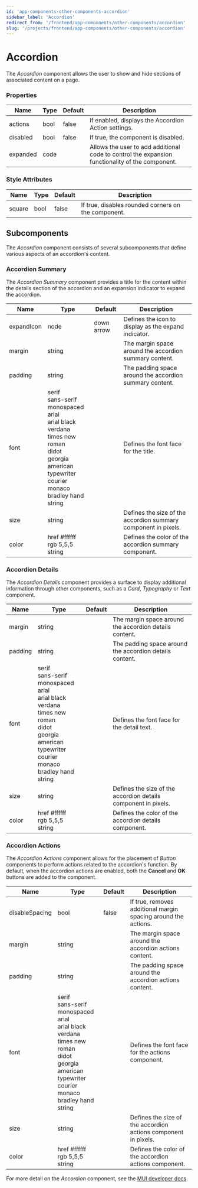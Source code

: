 ```yaml
---
id: 'app-components-other-components-accordion'
sidebar_label: 'Accordion'
redirect_from: '/frontend/app-components/other-components/accordion'
slug: '/projects/frontend/app-components/other-components/accordion'
---
```


# Accordion

The _Accordion_ component allows the user to show and hide sections of associated content on a page.

### Properties

<table>
<thead>
<tr><th>Name</th><th>Type</th><th>Default</th><th>Description</th></tr>
</thead>
<tbody>
<tr><td>actions</td><td>bool</td><td>false</td><td>If enabled, displays the Accordion Action settings.</td></tr>
<tr><td>disabled</td><td>bool</td><td>false</td><td>If true, the component is disabled.</td></tr>
<tr><td>expanded</td><td>code</td><td></td><td>Allows the user to add additional code to control the expansion functionality of the component.</td></tr>
</tbody>
</table>

### Style Attributes

<table>
<thead>
<tr><th>Name</th><th>Type</th><th>Default</th><th>Description</th></tr>
</thead>
<tbody>
<tr><td>square</td><td>bool</td><td>false</td><td>If true, disables rounded corners on the component.</td></tr>
</tbody>
</table>

## Subcomponents

The _Accordion_ component consists of several subcomponents that define various aspects of an accordion's content.

### Accordion Summary

The _Accordion Summary_ component provides a title for the content within the details section of the accordion and an expansion indicator to expand the accordion.

<table>
<thead>
<tr><th>Name</th><th>Type</th><th>Default</th><th>Description</th></tr>
</thead>
<tbody>
<tr><td>expandIcon</td><td>node</td><td>down arrow</td><td>Defines the icon to display as the expand indicator.</td></tr>
<tr><td>margin</td><td>string</td><td></td><td>The margin space around the accordion summary content.</td></tr>
<tr><td>padding</td><td>string</td><td></td><td>The padding space around the accordion summary content.</td></tr>
<tr><td>font</td><td>serif<br/>sans-serif<br/>monospaced<br/>arial<br/>arial black<br/>verdana<br/>times new roman<br/>didot<br/>georgia<br/>american typewriter<br/>courier<br/>monaco<br/>bradley hand<br/>string</td><td></td><td>Defines the font face for the title.</td></tr>
<tr><td>size</td><td>string</td><td></td><td>Defines the size of the accordion summary component in pixels.</td></tr>
<tr><td>color</td><td>href #ffffff<br/>rgb 5,5,5<br/>string</td><td></td><td>Defines the color of the accordion summary component.</td></tr>
</tbody>
</table>

### Accordion Details

The _Accordion Details_ component provides a surface to display additional information through other components, such as a _Card_, _Typography_ or _Text_ component.

<table>
<thead>
<tr><th>Name</th><th>Type</th><th>Default</th><th>Description</th></tr>
</thead>
<tbody>
<tr><td>margin</td><td>string</td><td></td><td>The margin space around the accordion details content.</td></tr>
<tr><td>padding</td><td>string</td><td></td><td>The padding space around the accordion details content.</td></tr>
<tr><td>font</td><td>serif<br/>sans-serif<br/>monospaced<br/>arial<br/>arial black<br/>verdana<br/>times new roman<br/>didot<br/>georgia<br/>american typewriter<br/>courier<br/>monaco<br/>bradley hand<br/>string</td><td></td><td>Defines the font face for the detail text.</td></tr>
<tr><td>size</td><td>string</td><td></td><td>Defines the size of the accordion details component in pixels.</td></tr>
<tr><td>color</td><td>href #ffffff<br/>rgb 5,5,5<br/>string</td><td></td><td>Defines the color of the accordion details component.</td></tr>
</tbody>
</table>

### Accordion Actions

The *Accordion Actions* component allows for the placement of *Button* components to perform actions related to the accordion's function. By default, when the accordion actions are enabled, both the **Cancel** and **OK** buttons are added to the component.

<table>
<thead>
<tr><th>Name</th><th>Type</th><th>Default</th><th>Description</th></tr>
</thead>
<tbody>
<tr><td>disableSpacing</td><td>bool</td><td>false</td><td>If true, removes additional margin spacing around the actions.</td></tr>
<tr><td>margin</td><td>string</td><td></td><td>The margin space around the accordion actions content.</td></tr>
<tr><td>padding</td><td>string</td><td></td><td>The padding space around the accordion actions content.</td></tr>
<tr><td>font</td><td>serif<br/>sans-serif<br/>monospaced<br/>arial<br/>arial black<br/>verdana<br/>times new roman<br/>didot<br/>georgia<br/>american typewriter<br/>courier<br/>monaco<br/>bradley hand<br/>string</td><td></td><td>Defines the font face for the actions component.</td></tr>
<tr><td>size</td><td>string</td><td></td><td>Defines the size of the accordion actions component in pixels.</td></tr>
<tr><td>color</td><td>href #ffffff<br/>rgb 5,5,5<br/>string</td><td></td><td>Defines the color of the accordion actions component.</td></tr>
</tbody>
</table>

For more detail on the _Accordion_ component, see the [MUI developer docs](https://mui.com/material-ui/api/accordion/).
